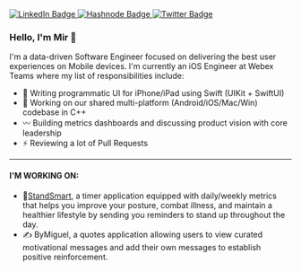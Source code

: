 <div id="badges">
  <a href="https://www.linkedin.com/in/mirahmed753/">
    <img src="https://img.shields.io/badge/LinkedIn-blue?style=for-the-badge&logo=linkedin&logoColor=white" alt="LinkedIn Badge"/>
  </a>
  <a href="https://mirscode.hashnode.dev/">
    <img src="https://img.shields.io/badge/-hashnode-white?style=for-the-badge&logo=hashnode&logoColor=blue" alt="Hashnode Badge"/>
  </a>
  <a href="https://twitter.com/themircules">
    <img src="https://img.shields.io/badge/Twitter-blue?style=for-the-badge&logo=twitter&logoColor=white" alt="Twitter Badge"/>
  </a>
</div>

### Hello, I'm Mir 👋

I'm a data-driven Software Engineer focused on delivering the best user experiences on Mobile devices. I'm currently an iOS Engineer at Webex Teams where my list of responsibilities include:
- 🔧 Writing programmatic UI for iPhone/iPad using Swift (UIKit + SwiftUI)
- 🧰 Working on our shared multi-platform (Android/iOS/Mac/Win) codebase in C++
- 〰️ Building metrics dashboards and discussing product vision with core leadership
- ⚡ Reviewing a lot of Pull Requests
-------
#### I'M WORKING ON:
* 🧍[StandSmart](https://mirscode.super.site/featured-projects/standsmart), a timer application equipped with daily/weekly metrics that helps you improve your posture, combat illness, and maintain a healthier lifestyle by sending you reminders to stand up throughout the day.
* ✍️ ByMiguel, a quotes application allowing users to view curated motivational messages and add their own messages to establish positive reinforcement.

